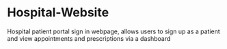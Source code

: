 # Hospital-Website
Hospital patient portal sign in webpage, allows users to sign up as a patient and view appointments and prescriptions via a dashboard
